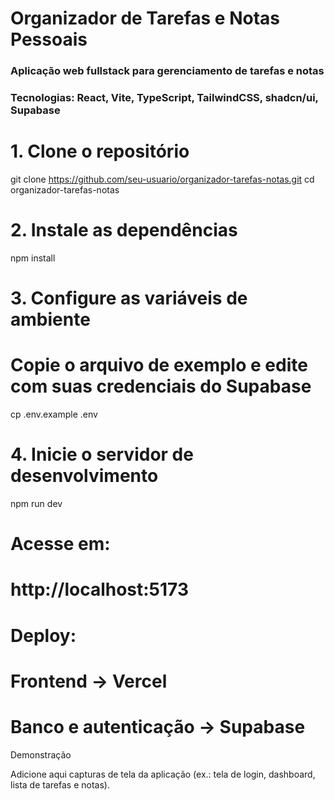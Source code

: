 # Organizador de Tarefas e Notas Pessoais
### Aplicação web fullstack para gerenciamento de tarefas e notas
### Tecnologias: React, Vite, TypeScript, TailwindCSS, shadcn/ui, Supabase

# 1. Clone o repositório
git clone https://github.com/seu-usuario/organizador-tarefas-notas.git
cd organizador-tarefas-notas

# 2. Instale as dependências
npm install

# 3. Configure as variáveis de ambiente
# Copie o arquivo de exemplo e edite com suas credenciais do Supabase
cp .env.example .env

# 4. Inicie o servidor de desenvolvimento
npm run dev

# Acesse em:
# http://localhost:5173

# Deploy:
# Frontend -> Vercel
# Banco e autenticação -> Supabase

Demonstração

Adicione aqui capturas de tela da aplicação (ex.: tela de login, dashboard, lista de tarefas e notas).
